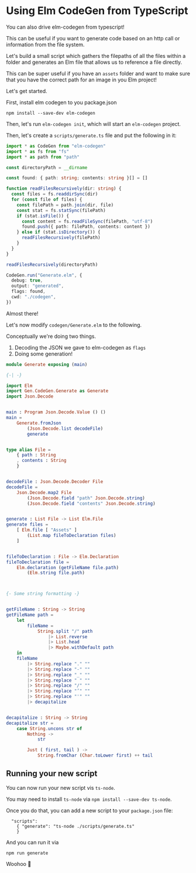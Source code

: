 # Using Elm CodeGen from TypeScript

You can also drive elm-codegen from typescript!

This can be useful if you want to generate code based on an http call or information from the file system.

Let's build a small script which gathers the filepaths of all the files within a folder and generates an Elm file that allows us to reference a file directly.

This can be super useful if you have an `assets` folder and want to make sure that you have the correct path for an image in you Elm project!

Let's get started.

First, install elm codegen to you package.json

```
npm install --save-dev elm-codegen
```

Then, let's run `elm-codegen init`, which will start an `elm-codegen` project.

Then, let's create a `scripts/generate.ts` file and put the following in it:

```ts
import * as CodeGen from "elm-codegen"
import * as fs from "fs"
import * as path from "path"

const directoryPath = __dirname

const found: { path: string; contents: string }[] = []

function readFilesRecursively(dir: string) {
  const files = fs.readdirSync(dir)
  for (const file of files) {
    const filePath = path.join(dir, file)
    const stat = fs.statSync(filePath)
    if (stat.isFile()) {
      const content = fs.readFileSync(filePath, "utf-8")
      found.push({ path: filePath, contents: content })
    } else if (stat.isDirectory()) {
      readFilesRecursively(filePath)
    }
  }
}

readFilesRecursively(directoryPath)

CodeGen.run("Generate.elm", {
  debug: true,
  output: "generated",
  flags: found,
  cwd: "./codegen",
})
```

Almost there!

Let's now modify `codegen/Generate.elm` to the following.

Conceptually we're doing two things.

1. Decoding the JSON we gave to elm-codegen as `flags`
2. Doing some generation!

```elm
module Generate exposing (main)

{-| -}

import Elm
import Gen.CodeGen.Generate as Generate
import Json.Decode


main : Program Json.Decode.Value () ()
main =
    Generate.fromJson
        (Json.Decode.list decodeFile)
        generate


type alias File =
    { path : String
    , contents : String
    }


decodeFile : Json.Decode.Decoder File
decodeFile =
    Json.Decode.map2 File
        (Json.Decode.field "path" Json.Decode.string)
        (Json.Decode.field "contents" Json.Decode.string)


generate : List File -> List Elm.File
generate files =
    [ Elm.file [ "Assets" ]
        (List.map fileToDeclaration files)
    ]


fileToDeclaration : File -> Elm.Declaration
fileToDeclaration file =
    Elm.declaration (getFileName file.path)
        (Elm.string file.path)



{- Some string formatting -}


getFileName : String -> String
getFileName path =
    let
        fileName =
            String.split "/" path
                |> List.reverse
                |> List.head
                |> Maybe.withDefault path
    in
    fileName
        |> String.replace "." ""
        |> String.replace "-" ""
        |> String.replace "_" ""
        |> String.replace " " ""
        |> String.replace "/" ""
        |> String.replace "’" ""
        |> String.replace "'" ""
        |> decapitalize


decapitalize : String -> String
decapitalize str =
    case String.uncons str of
        Nothing ->
            str

        Just ( first, tail ) ->
            String.fromChar (Char.toLower first) ++ tail

```

## Running your new script

You can now run your new script vis `ts-node`.

You may need to install `ts-node` via `npm install --save-dev ts-node`.

Once you do that, you can add a new script to your `package.json` file:

```
  "scripts":
    { "generate": "ts-node ./scripts/generate.ts"
    }
```

And you can run it via

```
npm run generate
```

Woohoo :tada:

